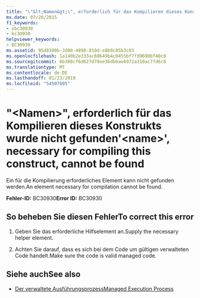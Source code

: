 ```yaml
---
title: "\"&lt;Namen&gt;\", erforderlich für das Kompilieren dieses Konstrukts wurde nicht gefunden"
ms.date: 07/20/2015
f1_keywords:
- vbc30930
- bc30930
helpviewer_keywords:
- BC30930
ms.assetid: 95d8380b-3d08-4898-819d-e8b9c85b3c83
ms.openlocfilehash: 1a140b2e333ac60649b4c0455bf7fd9690bf40c0
ms.sourcegitcommit: 6b308cf6d627d78ee36dbbae8972a310ac7fd6c8
ms.translationtype: MT
ms.contentlocale: de-DE
ms.lasthandoff: 01/23/2019
ms.locfileid: "54507095"
---
```

# <a name="ltnamegt-necessary-for-compiling-this-construct-cannot-be-found"></a><span data-ttu-id="59507-102">"&lt;Namen&gt;", erforderlich für das Kompilieren dieses Konstrukts wurde nicht gefunden</span><span class="sxs-lookup"><span data-stu-id="59507-102">'&lt;name&gt;', necessary for compiling this construct, cannot be found</span></span>
<span data-ttu-id="59507-103">Ein für die Kompilierung erforderliches Element kann nicht gefunden werden.</span><span class="sxs-lookup"><span data-stu-id="59507-103">An element necessary for compilation cannot be found.</span></span>  
  
 <span data-ttu-id="59507-104">**Fehler-ID:** BC30930</span><span class="sxs-lookup"><span data-stu-id="59507-104">**Error ID:** BC30930</span></span>  
  
## <a name="to-correct-this-error"></a><span data-ttu-id="59507-105">So beheben Sie diesen Fehler</span><span class="sxs-lookup"><span data-stu-id="59507-105">To correct this error</span></span>  
  
1.  <span data-ttu-id="59507-106">Geben Sie das erforderliche Hilfselement an.</span><span class="sxs-lookup"><span data-stu-id="59507-106">Supply the necessary helper element.</span></span>  
  
2.  <span data-ttu-id="59507-107">Achten Sie darauf, dass es sich bei dem Code um gültigen verwalteten Code handelt.</span><span class="sxs-lookup"><span data-stu-id="59507-107">Make sure the code is valid managed code.</span></span>  
  
## <a name="see-also"></a><span data-ttu-id="59507-108">Siehe auch</span><span class="sxs-lookup"><span data-stu-id="59507-108">See also</span></span>
- [<span data-ttu-id="59507-109">Der verwaltete Ausführungsprozess</span><span class="sxs-lookup"><span data-stu-id="59507-109">Managed Execution Process</span></span>](../../standard/managed-execution-process.md)
